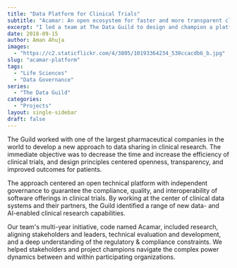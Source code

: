 ```yaml
---
title: "Data Platform for Clinical Trials"
subtitle: "Acamar: An open ecosystem for faster and more transparent clinical trials"
excerpt: "I led a team at The Data Guild to design and champion a platform for clinical trials to address stagnation and vendor lock-in within compliance and regulatory constraints."
date: 2018-09-15
author: Aman Ahuja
images: 
  - "https://c2.staticflickr.com/4/3805/10193364234_530ccacdb6_b.jpg"
slug: "acamar-platform"
tags:
  - "Life Sciences"
  - "Data Governance"
series: 
  - "The Data Guild"
categories:
  - "Projects"
layout: single-sidebar
draft: false
---
```


The Guild worked with one of the largest pharmaceutical companies in the world to develop a new approach to data sharing in clinical research.  The immediate objective was to decrease the time and increase the efficiency of clinical trials, and design principles centered openness, transparency, and improved outcomes for patients. 

The approach centered an open technical platform with independent governance to guarantee the compliance, quality, and interoperability of software offerings in clinical trials. By working at the center of clinical data systems and their partners, the Guild identified a range of new data- and AI-enabled clinical research capabilities.

Our team's multi-year initiative, code named Acamar, included research, aligning stakeholders and leaders, technical evaluation and development, and a deep understanding of the regulatory & compliance constraints. We helped stakeholders and project champions navigate the complex power dynamics between and within participating organizations. 

